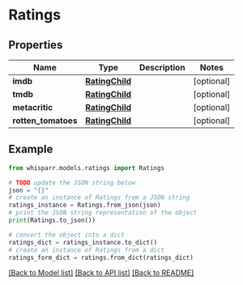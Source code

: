 # Ratings


## Properties

Name | Type | Description | Notes
------------ | ------------- | ------------- | -------------
**imdb** | [**RatingChild**](RatingChild.md) |  | [optional] 
**tmdb** | [**RatingChild**](RatingChild.md) |  | [optional] 
**metacritic** | [**RatingChild**](RatingChild.md) |  | [optional] 
**rotten_tomatoes** | [**RatingChild**](RatingChild.md) |  | [optional] 

## Example

```python
from whisparr.models.ratings import Ratings

# TODO update the JSON string below
json = "{}"
# create an instance of Ratings from a JSON string
ratings_instance = Ratings.from_json(json)
# print the JSON string representation of the object
print(Ratings.to_json())

# convert the object into a dict
ratings_dict = ratings_instance.to_dict()
# create an instance of Ratings from a dict
ratings_form_dict = ratings.from_dict(ratings_dict)
```
[[Back to Model list]](../README.md#documentation-for-models) [[Back to API list]](../README.md#documentation-for-api-endpoints) [[Back to README]](../README.md)


